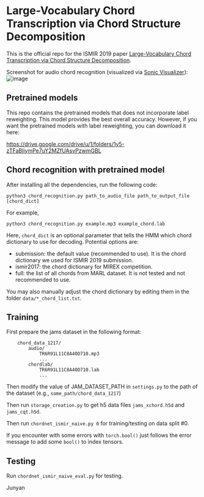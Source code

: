 # Large-Vocabulary Chord Transcription via Chord Structure Decomposition

This is the official repo for the ISMIR 2019 paper [Large-Vocabulary Chord Transcription via Chord Structure Decomposition](https://archives.ismir.net/ismir2019/paper/000078.pdf).

Screenshot for audio chord recognition (visualized via [Sonic Visualizer](https://www.sonicvisualiser.org/)): 
![image](https://user-images.githubusercontent.com/13694510/230480932-6df239fc-bb0c-4dbf-9399-ab79b3d82587.png)

## Pretrained models

This repo contains the pretrained models that does not incorporate label reweighting. This model provides the best overall accuracy. However, if you want the pretrained models with label reweighting, you can download it here:

https://drive.google.com/drive/u/1/folders/1y5-zTFaBliymPe7uY2MZfUAsvPzwmGBL

## Chord recognition with pretrained model

After installing all the dependencies, run the following code:

```
python3 chord_recognition.py path_to_audio_file path_to_output_file [chord_dict]
```

For example,
```
python3 chord_recognition.py example.mp3 example_chord.lab
```

Here, ``chord_dict`` is an optional parameter that tells the HMM which chord dictionary to use for decoding. Potential options are:

* submission: the default value (recommended to use). It is the chord dictionary we used for ISMIR 2019 submission.
* ismir2017: the chord dictionary for MIREX competition.
* full: the list of all chords from MARL dataset. It is not tested and not recommended to use. 

You may also manually adjust the chord dictionary by editing them in the folder ``data/*_chord_list.txt``.

## Training

First prepare the jams dataset in the following format:

```
    chord_data_1217/
        audio/
            TR6R91L11C8A40D710.mp3
            ...
        chordlab/
            TR6R91L11C8A40D710.lab
            ...
```

Then modify the value of JAM_DATASET_PATH in ``settings.py`` to the path of the dataset (e.g., ``some_path/chord_data_1217``)

Then run ``storage_creation.py`` to get h5 data files ``jams_xchord.h5d`` and ``jams_cqt.h5d``.

Then run ``chordnet_ismir_naive.py 0`` for training/testing on data split #0.

If you encounter with some errors with ``torch.bool()`` 
just follows the error message to add some ``bool()`` to index tensors.

## Testing

Run ``chordnet_ismir_naive_eval.py`` for testing.

Junyan
